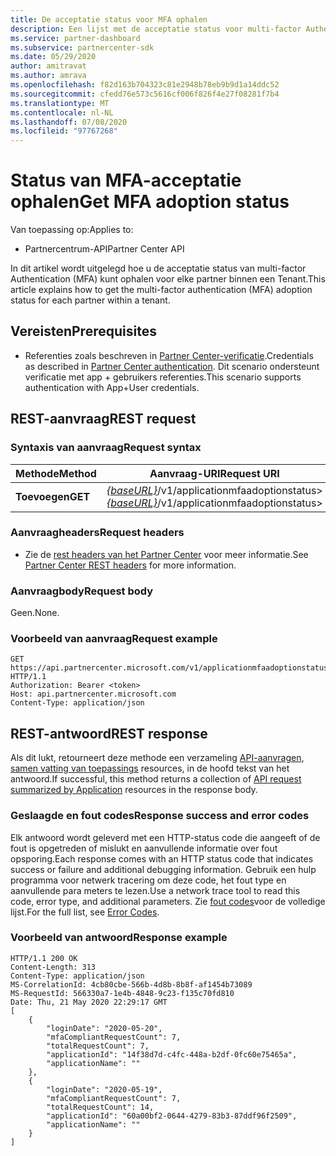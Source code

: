 ```yaml
---
title: De acceptatie status voor MFA ophalen
description: Een lijst met de acceptatie status voor multi-factor Authentication ophalen voor elke partner met behulp van de partner REST API.
ms.service: partner-dashboard
ms.subservice: partnercenter-sdk
ms.date: 05/29/2020
author: amitravat
ms.author: amrava
ms.openlocfilehash: f82d163b704323c81e2948b78eb9b9d1a14ddc52
ms.sourcegitcommit: cfedd76e573c5616cf006f826f4e27f08281f7b4
ms.translationtype: MT
ms.contentlocale: nl-NL
ms.lasthandoff: 07/08/2020
ms.locfileid: "97767268"
---
```

# <a name="get-mfa-adoption-status"></a><span data-ttu-id="bc9dd-103">Status van MFA-acceptatie ophalen</span><span class="sxs-lookup"><span data-stu-id="bc9dd-103">Get MFA adoption status</span></span>

<span data-ttu-id="bc9dd-104">Van toepassing op:</span><span class="sxs-lookup"><span data-stu-id="bc9dd-104">Applies to:</span></span>

- <span data-ttu-id="bc9dd-105">Partnercentrum-API</span><span class="sxs-lookup"><span data-stu-id="bc9dd-105">Partner Center API</span></span>

<span data-ttu-id="bc9dd-106">In dit artikel wordt uitgelegd hoe u de acceptatie status van multi-factor Authentication (MFA) kunt ophalen voor elke partner binnen een Tenant.</span><span class="sxs-lookup"><span data-stu-id="bc9dd-106">This article explains how to get the multi-factor authentication (MFA) adoption status for each partner within a tenant.</span></span>

## <a name="prerequisites"></a><span data-ttu-id="bc9dd-107">Vereisten</span><span class="sxs-lookup"><span data-stu-id="bc9dd-107">Prerequisites</span></span>

- <span data-ttu-id="bc9dd-108">Referenties zoals beschreven in [Partner Center-verificatie](partner-center-authentication.md).</span><span class="sxs-lookup"><span data-stu-id="bc9dd-108">Credentials as described in [Partner Center authentication](partner-center-authentication.md).</span></span> <span data-ttu-id="bc9dd-109">Dit scenario ondersteunt verificatie met app + gebruikers referenties.</span><span class="sxs-lookup"><span data-stu-id="bc9dd-109">This scenario supports authentication with App+User credentials.</span></span>

## <a name="rest-request"></a><span data-ttu-id="bc9dd-110">REST-aanvraag</span><span class="sxs-lookup"><span data-stu-id="bc9dd-110">REST request</span></span>

### <a name="request-syntax"></a><span data-ttu-id="bc9dd-111">Syntaxis van aanvraag</span><span class="sxs-lookup"><span data-stu-id="bc9dd-111">Request syntax</span></span>

| <span data-ttu-id="bc9dd-112">Methode</span><span class="sxs-lookup"><span data-stu-id="bc9dd-112">Method</span></span>  | <span data-ttu-id="bc9dd-113">Aanvraag-URI</span><span class="sxs-lookup"><span data-stu-id="bc9dd-113">Request URI</span></span>                                                               |
|---------|---------------------------------------------------------------------------|
| <span data-ttu-id="bc9dd-114">**Toevoegen**</span><span class="sxs-lookup"><span data-stu-id="bc9dd-114">**GET**</span></span> | <span data-ttu-id="bc9dd-115">[*{baseURL}*](partner-center-rest-urls.md)/v1/applicationmfaadoptionstatus></span><span class="sxs-lookup"><span data-stu-id="bc9dd-115">[*{baseURL}*](partner-center-rest-urls.md)/v1/applicationmfaadoptionstatus></span></span> |

### <a name="request-headers"></a><span data-ttu-id="bc9dd-116">Aanvraagheaders</span><span class="sxs-lookup"><span data-stu-id="bc9dd-116">Request headers</span></span>

- <span data-ttu-id="bc9dd-117">Zie de [rest headers van het Partner Center](headers.md) voor meer informatie.</span><span class="sxs-lookup"><span data-stu-id="bc9dd-117">See [Partner Center REST headers](headers.md) for more information.</span></span>

### <a name="request-body"></a><span data-ttu-id="bc9dd-118">Aanvraagbody</span><span class="sxs-lookup"><span data-stu-id="bc9dd-118">Request body</span></span>

<span data-ttu-id="bc9dd-119">Geen.</span><span class="sxs-lookup"><span data-stu-id="bc9dd-119">None.</span></span>

### <a name="request-example"></a><span data-ttu-id="bc9dd-120">Voorbeeld van aanvraag</span><span class="sxs-lookup"><span data-stu-id="bc9dd-120">Request example</span></span>

```http
GET https://api.partnercenter.microsoft.com/v1/applicationmfaadoptionstatus HTTP/1.1
Authorization: Bearer <token>
Host: api.partnercenter.microsoft.com
Content-Type: application/json
```

## <a name="rest-response"></a><span data-ttu-id="bc9dd-121">REST-antwoord</span><span class="sxs-lookup"><span data-stu-id="bc9dd-121">REST response</span></span>

<span data-ttu-id="bc9dd-122">Als dit lukt, retourneert deze methode een verzameling [API-aanvragen, samen vatting van toepassings](mfa-resources.md#api-request-summarized-by-application) resources, in de hoofd tekst van het antwoord.</span><span class="sxs-lookup"><span data-stu-id="bc9dd-122">If successful, this method returns a collection of [API request summarized by Application](mfa-resources.md#api-request-summarized-by-application) resources in the response body.</span></span>

### <a name="response-success-and-error-codes"></a><span data-ttu-id="bc9dd-123">Geslaagde en fout codes</span><span class="sxs-lookup"><span data-stu-id="bc9dd-123">Response success and error codes</span></span>

<span data-ttu-id="bc9dd-124">Elk antwoord wordt geleverd met een HTTP-status code die aangeeft of de fout is opgetreden of mislukt en aanvullende informatie over fout opsporing.</span><span class="sxs-lookup"><span data-stu-id="bc9dd-124">Each response comes with an HTTP status code that indicates success or failure and additional debugging information.</span></span> <span data-ttu-id="bc9dd-125">Gebruik een hulp programma voor netwerk tracering om deze code, het fout type en aanvullende para meters te lezen.</span><span class="sxs-lookup"><span data-stu-id="bc9dd-125">Use a network trace tool to read this code, error type, and additional parameters.</span></span> <span data-ttu-id="bc9dd-126">Zie [fout codes](error-codes.md)voor de volledige lijst.</span><span class="sxs-lookup"><span data-stu-id="bc9dd-126">For the full list, see [Error Codes](error-codes.md).</span></span>

### <a name="response-example"></a><span data-ttu-id="bc9dd-127">Voorbeeld van antwoord</span><span class="sxs-lookup"><span data-stu-id="bc9dd-127">Response example</span></span>

``` http
HTTP/1.1 200 OK
Content-Length: 313
Content-Type: application/json
MS-CorrelationId: 4cb80cbe-566b-4d8b-8b8f-af1454b73089
MS-RequestId: 566330a7-1e4b-4848-9c23-f135c70fd810
Date: Thu, 21 May 2020 22:29:17 GMT
[
    {
        "loginDate": "2020-05-20",
        "mfaCompliantRequestCount": 7,
        "totalRequestCount": 7,
        "applicationId": "14f38d7d-c4fc-448a-b2df-0fc60e75465a",
        "applicationName": ""
    },
    {
        "loginDate": "2020-05-19",
        "mfaCompliantRequestCount": 7,
        "totalRequestCount": 14,
        "applicationId": "60a00bf2-0644-4279-83b3-87ddf96f2509",
        "applicationName": ""
    }
]
```
